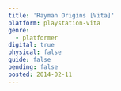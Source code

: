 ```yaml
---
title: 'Rayman Origins [Vita]'
platform: playstation-vita
genre:
  - platformer
digital: true
physical: false
guide: false
pending: false
posted: 2014-02-11
---
```

